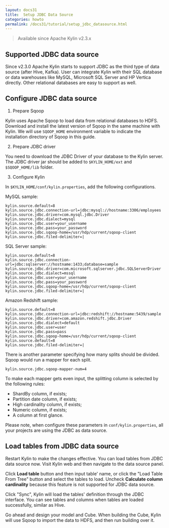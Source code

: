```yaml
---
layout: docs31
title:  Setup JDBC Data Source
categories: howto
permalink: /docs31/tutorial/setup_jdbc_datasource.html
---
```


> Available since Apache Kylin v2.3.x

## Supported JDBC data source

Since v2.3.0 Apache Kylin starts to support JDBC as the third type of data source (after Hive, Kafka). User can integrate Kylin with their SQL database or data warehouses like MySQL, Microsoft SQL Server and HP Vertica directly. Other relational databases are easy to support as well.

## Configure JDBC data source

1. Prepare Sqoop

Kylin uses Apache Sqoop to load data from relational databases to HDFS. Download and install the latest version of Sqoop in the same machine with Kylin. We will use `SQOOP_HOME` environment variable to indicate the installation directory of Sqoop in this guide.

2. Prepare JDBC driver

You need to download the JDBC Driver of your database to the Kylin server. The JDBC driver jar should be added to `$KYLIN_HOME/ext` and `$SQOOP_HOME/lib` folder.

3. Configure Kylin

In `$KYLIN_HOME/conf/kylin.properties`, add the following configurations.

MySQL sample:

```
kylin.source.default=8
kylin.source.jdbc.connection-url=jdbc:mysql://hostname:3306/employees
kylin.source.jdbc.driver=com.mysql.jdbc.Driver
kylin.source.jdbc.dialect=mysql
kylin.source.jdbc.user=your_username
kylin.source.jdbc.pass=your_password
kylin.source.jdbc.sqoop-home=/usr/hdp/current/sqoop-client
kylin.source.jdbc.filed-delimiter=|
```

SQL Server sample:

```
kylin.source.default=8
kylin.source.jdbc.connection-url=jdbc:sqlserver://hostname:1433;database=sample
kylin.source.jdbc.driver=com.microsoft.sqlserver.jdbc.SQLServerDriver
kylin.source.jdbc.dialect=mssql
kylin.source.jdbc.user=your_username
kylin.source.jdbc.pass=your_password
kylin.source.jdbc.sqoop-home=/usr/hdp/current/sqoop-client
kylin.source.jdbc.filed-delimiter=|
```

Amazon Redshift sample:

```
kylin.source.default=8
kylin.source.jdbc.connection-url=jdbc:redshift://hostname:5439/sample
kylin.source.jdbc.driver=com.amazon.redshift.jdbc.Driver
kylin.source.jdbc.dialect=default
kylin.source.jdbc.user=user
kylin.source.jdbc.pass=pass
kylin.source.jdbc.sqoop-home=/usr/hdp/current/sqoop-client
kylin.source.default=8
kylin.source.jdbc.filed-delimiter=|
```

There is another parameter specifying how many splits should be divided. Sqoop would run a mapper for each split.

```
kylin.source.jdbc.sqoop-mapper-num=4
```

To make each mapper gets even input, the splitting column is selected by the following rules:
 * ShardBy column, if exists;
 * Partition date column, if exists;
 * High cardinality column, if exists;
 * Numeric column, if exists;
 * A column at first glance.

Please note, when configure these parameters in `conf/kylin.properties`, all your projects are using the JDBC as data source. 

## Load tables from JDBC data source

Restart Kylin to make the changes effective. You can load tables from JDBC data source now. Visit Kylin web and then navigate to the data source panel. 

Click **Load table** button and then input table' name, or click the "Load Table From Tree" button and select the tables to load. Uncheck **Calculate column cardinality** because this feature is not supported for JDBC data source.

Click "Sync", Kylin will load the tables' definition through the JDBC interface. You can see tables and columns when tables are loaded successfully, similar as Hive.

Go ahead and design your model and Cube. When building the Cube, Kylin will use Sqoop to import the data to HDFS, and then run building over it.
